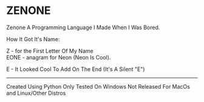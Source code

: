 # ZENONE
Zenone 
A Programming Language I Made When I Was Bored.

How It Got It's Name:

Z - for the First Letter Of My Name                                                                                                                                                                                
EONE - anagram for Neon (Neon Is Cool).  

E - It Looked Cool To Add On The End (It's A Silent "E")

------------------------------------

Created Using Python
Only Tested On Windows
Not Released For MacOs and Linux/Other Distros
